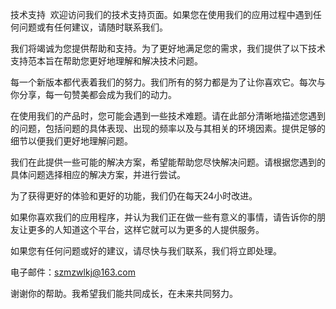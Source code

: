 技术支持
﻿
欢迎访问我们的技术支持页面。如果您在使用我们的应用过程中遇到任何问题或有任何建议，请随时联系我们。

我们将竭诚为您提供帮助和支持。为了更好地满足您的需求，我们提供了以下技术支持范本旨在帮助您更好地理解和解决技术问题。

每一个新版本都代表着我们的努力。我们所有的努力都是为了让你喜欢它。每次与你分享，每一句赞美都会成为我们的动力。

在使用我们的产品时，您可能会遇到一些技术难题。请在此部分清晰地描述您遇到的问题，包括问题的具体表现、出现的频率以及与其相关的环境因素。提供足够的细节以便我们更好地理解问题。

我们在此提供一些可能的解决方案，希望能帮助您尽快解决问题。请根据您遇到的具体问题选择相应的解决方案，并进行尝试。

为了获得更好的体验和更好的功能，我们仍在每天24小时改进。

如果你喜欢我们的应用程序，并认为我们正在做一些有意义的事情，请告诉你的朋友让更多的人知道这个平台，这样它就可以为更多的人提供服务。

如果您有任何问题或好的建议，请尽快与我们联系，我们将立即处理。

电子邮件：szmzwlkj@163.com

谢谢你的帮助。我希望我们能共同成长，在未来共同努力。












